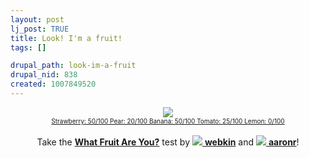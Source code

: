 ```yaml
--- 
layout: post
lj_post: TRUE
title: Look! I'm a fruit!
tags: []

drupal_path: look-im-a-fruit
drupal_nid: 838
created: 1007849520
---
```

<center><a href="http://www.webkin.co.uk/poll/fruit_quiz.html" target="_top"><img src="http://www.webkin.co.uk/poll/strawberry.jpg" border="0"><br><font size=-2>Strawberry: 50/100 Pear: 20/100 Banana: 50/100 Tomato: 25/100 Lemon: 0/100 </font><br></a><br>Take the <a href="http://www.webkin.co.uk/poll/fruit_quiz.html" target="_top"><b>What Fruit Are You?</b></a> test by <a href="http://www.livejournal.com/userinfo.bml?user=webkin"><img src="http://www.webkin.co.uk/poll/icon.gif" border=0> <b>webkin</b></a> and <a href="http://www.livejournal.com/userinfo.bml?user=aaronr"><img src="http://www.webkin.co.uk/poll/icon.gif" border=0> <b>aaronr</b></a>!</center>
